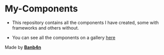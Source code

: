 # My-Components

 - This repository contains all the components I have created, some with frameworks and others without. 

 - You can see all the components on a gallery [here](#)
  
 
 
Made by **[Banb4n](https://github.com/Banb4n)**
